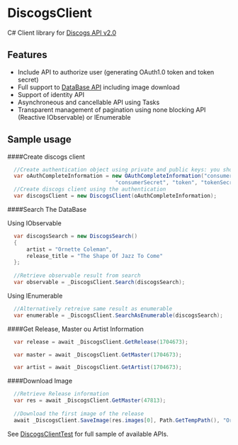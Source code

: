 # DiscogsClient

C# Client library for [Discogs API v2.0](https://www.discogs.com/developers/)

## Features
* Include API to authorize user (generating OAuth1.0 token and token secret)
* Full support to [DataBase API](https://www.discogs.com/developers/#page:database) including image download
* Support of identity API
* Asynchroneous and cancellable API using Tasks
* Transparent management of pagination using none blocking API (Reactive IObservable) or IEnumerable

## Sample usage

####Create discogs client

```C#
  //Create authentication object using private and public keys: you should fournishes real keys here
  var oAuthCompleteInformation = new OAuthCompleteInformation("consumerKey", 
                                  "consumerSecret", "token", "tokenSecret");
  //Create discogs client using the authentication
  var discogsClient = new DiscogsClient(oAuthCompleteInformation);
```
####Search The DataBase

Using IObservable
```C#
  var discogsSearch = new DiscogsSearch()
  {
      artist = "Ornette Coleman",
      release_title = "The Shape Of Jazz To Come"
  };
    
  //Retrieve observable result from search
  var observable = _DiscogsClient.Search(discogsSearch);
```

Using IEnumerable
```C#
  //Alternatively retreive same result as enumerable 
  var enumerable = _DiscogsClient.SearchAsEnumerable(discogsSearch);
```

####Get Release, Master ou Artist Information
```C#
  var release = await _DiscogsClient.GetRelease(1704673);
```

```C#
  var master = await _DiscogsClient.GetMaster(1704673);
```

```C#
  var artist = await _DiscogsClient.GetArtist(1704673);
```

####Download Image
```C#
  //Retrieve Release information
  var res = await _DiscogsClient.GetMaster(47813);
  
  //Download the first image of the release
  await _DiscogsClient.SaveImage(res.images[0], Path.GetTempPath(), "Ornette-TSOAJTC");
```

See [DiscogsClientTest](https://github.com/David-Desmaisons/DiscogsClient/blob/master/DiscogsClient.Test/DiscogsClientTest.cs) for full sample of available APIs.
